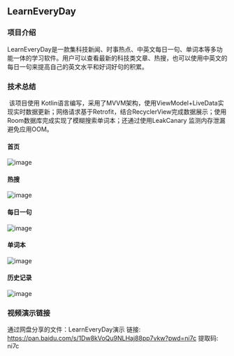 ## LearnEveryDay

### 项目介绍

​	LearnEveryDay是一款集科技新闻、时事热点、中英文每日一句、单词本等多功能一体的学习软件。用户可以查看最新的科技类文章、热搜，也可以使用中英文的每日一句来提高自己的英文水平和好词好句的积累。

### 技术总结

​	该项目使用 Kotlin语言编写，采用了MVVM架构，使用ViewModel+LiveData实现实时数据更新；网络请求基于Retrofit，结合RecyclerView完成数据展示；使用Room数据库完成实现了模糊搜索单词本；还通过使用LeakCanary 监测内存泄漏避免应用OOM。

#### 首页

![image](https://github.com/user-attachments/assets/68ad6edc-7514-4a11-80f6-107ccd17514c)

#### 热搜

![image](https://github.com/user-attachments/assets/7b6735aa-a5d2-47ea-aefa-c9cb1426c898)

#### 每日一句

![image](https://github.com/user-attachments/assets/b0ecf680-ef02-4b0e-83d5-06734f44e572)

#### 单词本

![image](https://github.com/user-attachments/assets/ffe4db62-8d05-4da6-ad7e-a9c30b1835db)

#### 历史记录

![image](https://github.com/user-attachments/assets/b96dbc1e-4ba5-4359-b9c9-284544a9a05d)

### 视频演示链接

通过网盘分享的文件：LearnEveryDay演示
链接: https://pan.baidu.com/s/1Dw8kVoQu9NLHaj88pp7vkw?pwd=ni7c 提取码: ni7c
